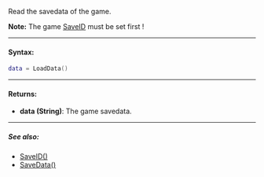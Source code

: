 Read the savedata of the game.

**Note:** The game [SaveID](SaveID.md) must be set first !

---

#### Syntax:
```lua
data = LoadData()
```

---

#### Returns:

* **data (String)**: The game savedata.

---

##### See also:

* [SaveID()](SaveID.md)
* [SaveData()](SaveData.md)